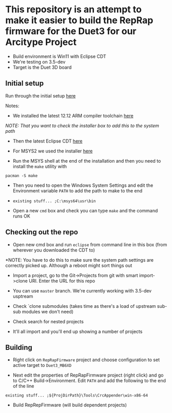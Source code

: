 # This repository is an attempt to make it easier to build the RepRap firmware for the Duet3 for our Arcitype Project

- Build environment is Win11 with Eclipse CDT
- We're testing on 3.5-dev
- Target is the Duet 3D board

## Initial setup

Run through the initial setup [here](https://github.com/Duet3D/RepRapFirmware/wiki/Building-RepRapFirmware#instructions-for-building-under-windows)

Notes: 

- We installed the latest 12.12 ARM compiler toolchain [here](https://developer.arm.com/-/media/Files/downloads/gnu/12.2.mpacbti-rel1/binrel/arm-gnu-toolchain-12.2.mpacbti-rel1-mingw-w64-i686-arm-none-eabi.exe?rev=2c8597f70cd94dfc9603560fb5da44a4&hash=23CEA8B2920A5A0A3BB64F6109902BB227E29729)

*NOTE: That you want to check the installer box to add this to the system path*

- Then the latest Eclipse CDT [here](https://www.eclipse.org/downloads/packages/release/2023-12/r/eclipse-ide-cc-developers)

- For MSYS2 we used the installer [here](https://github.com/msys2/msys2-installer/releases/download/2024-01-13/msys2-x86_64-20240113.exe)

- Run the MSYS shell at the end of the installation and then you need to install the `make` utility with

```
pacman -S make
```

- Then you need to open the Windows System Settings and edit the Environment variable `PATH` to add the path to make to the end

- ```
  existing stuff... ;C:\msys64\usr\bin
  ```

- Open a new `cmd` box and check you can type `make` and the command runs OK

## Checking out the repo

- Open new cmd box and run `eclipse` from command line in this box (from wherever you downloaded the CDT to)

*NOTE: You have to do this to make sure the system path settings are correctly picked up. Although a reboot might sort things out 

- Import a project, go to the Git->Projects from git with smart import->clone URI. Enter the URL for this repo

- You can use `master` branch. We're currently working with 3.5-dev usptream

- Check `clone submodules (takes time as there's a load of upstream sub-sub modules we don't need)

- Check search for nested projects

- It'll all import and you'll end up showing a number of projects

## Building

- Right click on `RepRapFirmware` project and choose configuration to set active target to `Duet3_MB6XD`

- Next edit the properties of RepRapFirmware project (right click) and go to C/C++ Build->Environment. Edit `PATH` and add the following to the end of the line

```
existing stuff... ;${ProjDirPath}\Tools\CrcAppender\win-x86-64
```

- Build RepRepFirmware (will build dependent projects)
